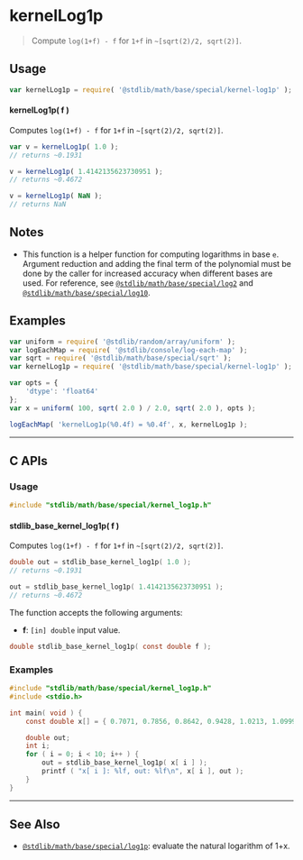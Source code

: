 <!--

@license Apache-2.0

Copyright (c) 2024 The Stdlib Authors.

Licensed under the Apache License, Version 2.0 (the "License");
you may not use this file except in compliance with the License.
You may obtain a copy of the License at

   http://www.apache.org/licenses/LICENSE-2.0

Unless required by applicable law or agreed to in writing, software
distributed under the License is distributed on an "AS IS" BASIS,
WITHOUT WARRANTIES OR CONDITIONS OF ANY KIND, either express or implied.
See the License for the specific language governing permissions and
limitations under the License.

-->

# kernelLog1p

> Compute `log(1+f) - f` for `1+f` in `~[sqrt(2)/2, sqrt(2)]`.

<section class="usage">

## Usage

```javascript
var kernelLog1p = require( '@stdlib/math/base/special/kernel-log1p' );
```

#### kernelLog1p( f )

Computes `log(1+f) - f` for `1+f` in `~[sqrt(2)/2, sqrt(2)]`.

```javascript
var v = kernelLog1p( 1.0 );
// returns ~0.1931

v = kernelLog1p( 1.4142135623730951 );
// returns ~0.4672

v = kernelLog1p( NaN );
// returns NaN
```

</section>

<!-- /.usage -->

<section class="notes">

## Notes

-   This function is a helper function for computing logarithms in base `e`. Argument reduction and adding the final term of the polynomial must be done by the caller for increased accuracy when different bases are used. For reference, see [`@stdlib/math/base/special/log2`][@stdlib/math/base/special/log2] and [`@stdlib/math/base/special/log10`][@stdlib/math/base/special/log10].

</section>

<!-- /.notes -->

<section class="examples">

## Examples

<!-- eslint no-undef: "error" -->

```javascript
var uniform = require( '@stdlib/random/array/uniform' );
var logEachMap = require( '@stdlib/console/log-each-map' );
var sqrt = require( '@stdlib/math/base/special/sqrt' );
var kernelLog1p = require( '@stdlib/math/base/special/kernel-log1p' );

var opts = {
    'dtype': 'float64'
};
var x = uniform( 100, sqrt( 2.0 ) / 2.0, sqrt( 2.0 ), opts );

logEachMap( 'kernelLog1p(%0.4f) = %0.4f', x, kernelLog1p );
```

</section>

<!-- /.examples -->

<!-- C interface documentation. -->

* * *

<section class="c">

## C APIs

<!-- Section to include introductory text. Make sure to keep an empty line after the intro `section` element and another before the `/section` close. -->

<section class="intro">

</section>

<!-- /.intro -->

<!-- C usage documentation. -->

<section class="usage">

### Usage

```c
#include "stdlib/math/base/special/kernel_log1p.h"
```

#### stdlib_base_kernel_log1p( f )

Computes `log(1+f) - f` for `1+f` in `~[sqrt(2)/2, sqrt(2)]`.

```c
double out = stdlib_base_kernel_log1p( 1.0 );
// returns ~0.1931

out = stdlib_base_kernel_log1p( 1.4142135623730951 );
// returns ~0.4672
```

The function accepts the following arguments:

-   **f**: `[in] double` input value.

```c
double stdlib_base_kernel_log1p( const double f );
```

</section>

<!-- /.usage -->

<!-- C API usage notes. Make sure to keep an empty line after the `section` element and another before the `/section` close. -->

<section class="notes">

</section>

<!-- /.notes -->

<!-- C API usage examples. -->

<section class="examples">

### Examples

```c
#include "stdlib/math/base/special/kernel_log1p.h"
#include <stdio.h>

int main( void ) {
    const double x[] = { 0.7071, 0.7856, 0.8642, 0.9428, 1.0213, 1.0999, 1.1785, 1.2570, 1.3356, 1.4142 };

    double out;
    int i;
    for ( i = 0; i < 10; i++ ) {
        out = stdlib_base_kernel_log1p( x[ i ] );
        printf ( "x[ i ]: %lf, out: %lf\n", x[ i ], out );
    }
}
```

</section>

<!-- /.examples -->

</section>

<!-- /.c -->

<!-- Section for related `stdlib` packages. Do not manually edit this section, as it is automatically populated. -->

<section class="related">

* * *

## See Also

-   <span class="package-name">[`@stdlib/math/base/special/log1p`][@stdlib/math/base/special/log1p]</span><span class="delimiter">: </span><span class="description">evaluate the natural logarithm of 1+x.</span>

</section>

<!-- /.related -->

<!-- Section for all links. Make sure to keep an empty line after the `section` element and another before the `/section` close. -->

<section class="links">

[@stdlib/math/base/special/log2]: https://github.com/stdlib-js/math/tree/main/base/special/log2

[@stdlib/math/base/special/log10]: https://github.com/stdlib-js/math/tree/main/base/special/log10

<!-- <related-links> -->

[@stdlib/math/base/special/log1p]: https://github.com/stdlib-js/math/tree/main/base/special/log1p

<!-- </related-links> -->

</section>

<!-- /.links -->
